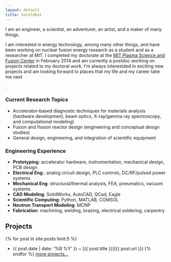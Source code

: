 ```yaml
---
layout: default
title: haroldbot
---
```


<p>I am an engineer, a scientist, an adventurer, an artist, and a maker of many things.</p>

<p> I am interested in energy technology, among many other things, and have been working on nuclear fusion energy research as a student and as a researcher at MIT. I completed my doctorate at the <a href='http://www.psfc.mit.edu/'>MIT Plasma Science and Fusion Center</a> in February 2014 and am currently a postdoc working on projects related to my doctoral work. I'm always interestded in exciting new projects and am looking forward to places that my life and my career take me next</p>.

### Current Research Topics

- Accelerator-based diagnostic techniques for materials analysis (hardware development, beam optics, X-ray/gamma ray
spectroscopy, and computational modeling)
- Fusion and fission reactor design (engineering and conceptual design studies)
- General design, engineering, and integration of scientific equipment

### Engineering Experience

- **Prototyping**: accelerator hardware, instrumentation, mechanical design, PCB design
- **Electrical Eng**.: analog circuit design, PLC controls, DC/RF/pulsed power systems
- **Mechanical Eng**: structural/thermal analysis, FEA, pneumatics, vacuum systems
- **CAD Modeling**: SolidWorks, AutoCAD, QCad, Eagle
- **Scientific Computing**: Python, MATLAB, COMSOL
- **Neutron Transport Modeling**: MCNP
- **Fabrication**: machining, welding, brazing, electrical soldering, carpentry

## Projects
{% for post in site.posts limit:5 %}
  - {{ post.date | date: '%B %Y' }} <span class="separator">~</span> [{{ post.title }}]({{ post.url }})
{% endfor %}
[more projects...](/pages/projects)

